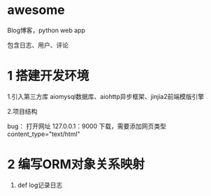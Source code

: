 # awesome
Blog博客，python web app

包含日志、用户、评论

# 1 搭建开发环境

1.引入第三方库 aiomysql数据库、aiohttp异步框架、jinjia2前端模版引擎

2.项目结构

bug： 打开网址 127.0.0.1：9000 下载，需要添加网页类型 content_type="text/html"

# 2 编写ORM对象关系映射

1. def log记录日志
